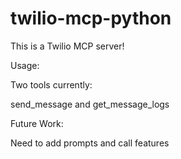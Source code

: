 # twilio-mcp-python

This is a Twilio MCP server!

Usage:

Two tools currently:

send_message and get_message_logs

Future Work:

Need to add prompts and call features
